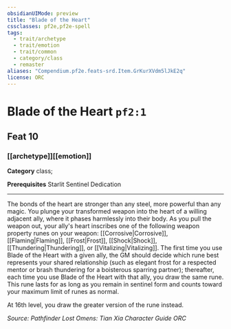 ```yaml
---
obsidianUIMode: preview
title: "Blade of the Heart"
cssclasses: pf2e,pf2e-spell
tags:
  - trait/archetype
  - trait/emotion
  - trait/common
  - category/class
  - remaster
aliases: "Compendium.pf2e.feats-srd.Item.GrKurXVdm5lJkE2q"
license: ORC
---
```

# Blade of the Heart `pf2:1`
## Feat 10
### [[archetype]][[emotion]]

**Category** class; 



**Prerequisites** Starlit Sentinel Dedication
* * *
The bonds of the heart are stronger than any steel, more powerful than any magic. You plunge your transformed weapon into the heart of a willing adjacent ally, where it phases harmlessly into their body. As you pull the weapon out, your ally's heart inscribes one of the following weapon property runes on your weapon: [[Corrosive|Corrosive]], [[Flaming|Flaming]], [[Frost|Frost]], [[Shock|Shock]], [[Thundering|Thundering]], or [[Vitalizing|Vitalizing]]. The first time you use Blade of the Heart with a given ally, the GM should decide which rune best represents your shared relationship (such as elegant frost for a respected mentor or brash thundering for a boisterous sparring partner); thereafter, each time you use Blade of the Heart with that ally, you draw the same rune. This rune lasts for as long as you remain in sentinel form and counts toward your maximum limit of runes as normal.

At 16th level, you draw the greater version of the rune instead.

*Source: Pathfinder Lost Omens: Tian Xia Character Guide*
*ORC*